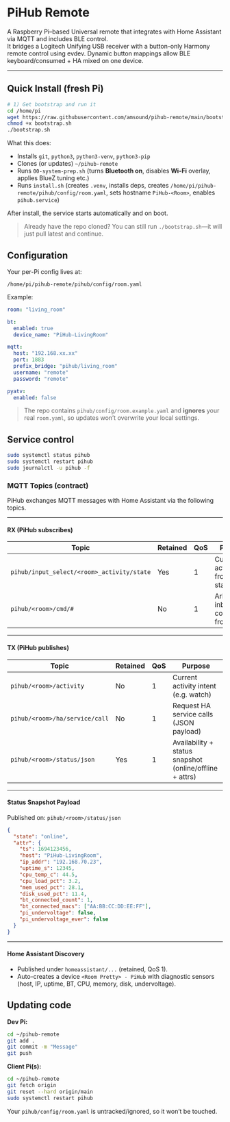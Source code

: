 # PiHub Remote

A Raspberry Pi–based Universal remote that integrates with Home Assistant via MQTT and includes BLE control.  
It bridges a Logitech Unifying USB receiver with a button-only Harmony remote control using evdev. Dynamic button mappings allow BLE keyboard/consumed + HA mixed on one device.

---

## Quick Install (fresh Pi)

```bash
# 1) Get bootstrap and run it
cd /home/pi
wget https://raw.githubusercontent.com/amsound/pihub-remote/main/bootstrap.sh
chmod +x bootstrap.sh
./bootstrap.sh
```

What this does:
- Installs `git`, `python3`, `python3-venv`, `python3-pip`
- Clones (or updates) `~/pihub-remote`
- Runs `00-system-prep.sh` (turns **Bluetooth on**, disables **Wi-Fi** overlay, applies BlueZ tuning etc.)
- Runs `install.sh` (creates `.venv`, installs deps, creates `/home/pi/pihub-remote/pihub/config/room.yaml`, sets hostname `PiHub-<Room>`, enables `pihub.service`)

After install, the service starts automatically and on boot.

> Already have the repo cloned? You can still run `./bootstrap.sh`—it will just pull latest and continue.

## Configuration

Your per-Pi config lives at:
```
/home/pi/pihub-remote/pihub/config/room.yaml
```

Example:
```yaml
room: "living_room"

bt:
  enabled: true
  device_name: "PiHub-LivingRoom"

mqtt:
  host: "192.168.xx.xx"
  port: 1883
  prefix_bridge: "pihub/living_room"
  username: "remote"
  password: "remote"

pyatv:
  enabled: false
```

> The repo contains `pihub/config/room.example.yaml` and **ignores** your real `room.yaml`, so updates won’t overwrite your local settings.

## Service control

```bash
sudo systemctl status pihub
sudo systemctl restart pihub
sudo journalctl -u pihub -f
```

### MQTT Topics (contract)

PiHub exchanges MQTT messages with Home Assistant via the following topics.

---

#### RX (PiHub subscribes)

| Topic                                | Retained | QoS | Purpose                          |
|--------------------------------------|----------|-----|----------------------------------|
| `pihub/input_select/<room>_activity/state` | Yes      | 1   | Current activity from HA statestream |
| `pihub/<room>/cmd/#`                 | No       | 1   | Arbitrary inbound commands from HA |

---

#### TX (PiHub publishes)

| Topic                        | Retained | QoS | Purpose                          |
|------------------------------|----------|-----|----------------------------------|
| `pihub/<room>/activity`      | No       | 1   | Current activity intent (e.g. watch) |
| `pihub/<room>/ha/service/call` | No    | 1   | Request HA service calls (JSON payload) |
| `pihub/<room>/status/json`   | Yes      | 1   | Availability + status snapshot (online/offline + attrs) |

---

#### Status Snapshot Payload

Published on: `pihub/<room>/status/json`

```json
{
  "state": "online",
  "attr": {
    "ts": 1694123456,
    "host": "PiHub-LivingRoom",
    "ip_addr": "192.168.70.23",
    "uptime_s": 12345,
    "cpu_temp_c": 44.5,
    "cpu_load_pct": 3.2,
    "mem_used_pct": 28.1,
    "disk_used_pct": 11.4,
    "bt_connected_count": 1,
    "bt_connected_macs": ["AA:BB:CC:DD:EE:FF"],
    "pi_undervoltage": false,
    "pi_undervoltage_ever": false
  }
}
```

---

#### Home Assistant Discovery

- Published under `homeassistant/...` (retained, QoS 1).  
- Auto-creates a device `<Room Pretty> - PiHub` with diagnostic sensors (host, IP, uptime, BT, CPU, memory, disk, undervoltage).  

## Updating code

**Dev Pi:**
```bash
cd ~/pihub-remote
git add .
git commit -m "Message"
git push
```

**Client Pi(s):**
```bash
cd ~/pihub-remote
git fetch origin
git reset --hard origin/main
sudo systemctl restart pihub
```

Your `pihub/config/room.yaml` is untracked/ignored, so it won’t be touched.
